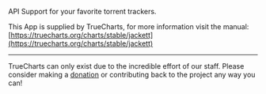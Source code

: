 API Support for your favorite torrent trackers.

This App is supplied by TrueCharts, for more information visit the manual: [https://truecharts.org/charts/stable/jackett](https://truecharts.org/charts/stable/jackett)

---

TrueCharts can only exist due to the incredible effort of our staff.
Please consider making a [donation](https://truecharts.org/about/sponsor) or contributing back to the project any way you can!
